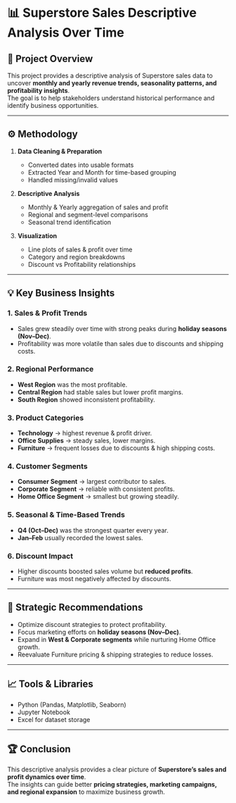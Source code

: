 # 📊 Superstore Sales Descriptive Analysis Over Time  

## 📌 Project Overview  
This project provides a descriptive analysis of Superstore sales data to uncover **monthly and yearly revenue trends, seasonality patterns, and profitability insights**.  
The goal is to help stakeholders understand historical performance and identify business opportunities.  

---

## ⚙️ Methodology  
1. **Data Cleaning & Preparation**  
   - Converted dates into usable formats  
   - Extracted Year and Month for time-based grouping  
   - Handled missing/invalid values  

2. **Descriptive Analysis**  
   - Monthly & Yearly aggregation of sales and profit  
   - Regional and segment-level comparisons  
   - Seasonal trend identification  

3. **Visualization**  
   - Line plots of sales & profit over time  
   - Category and region breakdowns  
   - Discount vs Profitability relationships  

---

## 💡 Key Business Insights  

### 1. Sales & Profit Trends  
- Sales grew steadily over time with strong peaks during **holiday seasons (Nov–Dec)**.  
- Profitability was more volatile than sales due to discounts and shipping costs.  

### 2. Regional Performance  
- **West Region** was the most profitable.  
- **Central Region** had stable sales but lower profit margins.  
- **South Region** showed inconsistent profitability.  

### 3. Product Categories  
- **Technology** → highest revenue & profit driver.  
- **Office Supplies** → steady sales, lower margins.  
- **Furniture** → frequent losses due to discounts & high shipping costs.  

### 4. Customer Segments  
- **Consumer Segment** → largest contributor to sales.  
- **Corporate Segment** → reliable with consistent profits.  
- **Home Office Segment** → smallest but growing steadily.  

### 5. Seasonal & Time-Based Trends  
- **Q4 (Oct–Dec)** was the strongest quarter every year.  
- **Jan–Feb** usually recorded the lowest sales.  

### 6. Discount Impact  
- Higher discounts boosted sales volume but **reduced profits**.  
- Furniture was most negatively affected by discounts.  

---

## 🚀 Strategic Recommendations  
- Optimize discount strategies to protect profitability.  
- Focus marketing efforts on **holiday seasons (Nov–Dec)**.  
- Expand in **West & Corporate segments** while nurturing Home Office growth.  
- Reevaluate Furniture pricing & shipping strategies to reduce losses.  

---

## 📈 Tools & Libraries  
- Python (Pandas, Matplotlib, Seaborn)  
- Jupyter Notebook  
- Excel for dataset storage  

---

## 🏆 Conclusion  
This descriptive analysis provides a clear picture of **Superstore’s sales and profit dynamics over time**.  
The insights can guide better **pricing strategies, marketing campaigns, and regional expansion** to maximize business growth.  


